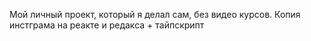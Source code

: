 Мой личный проект, который я делал сам, без видео курсов. Копия инстграма на реакте и редакса + тайпскрипт

